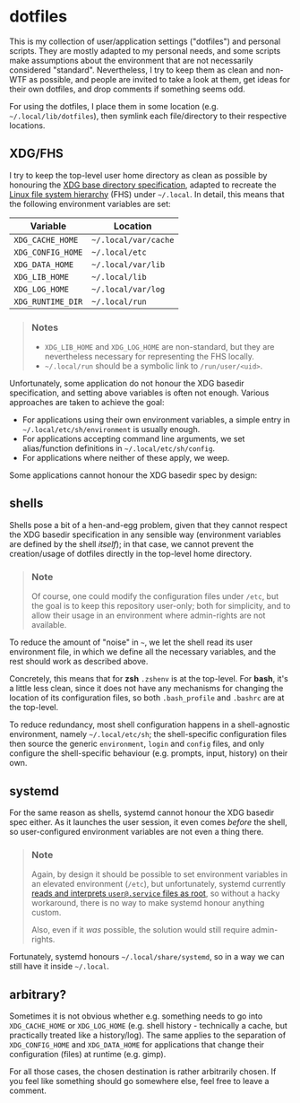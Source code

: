 dotfiles
========

This is my collection of user/application settings ("dotfiles") and personal
scripts. They are mostly adapted to my personal needs, and some scripts make
assumptions about the environment that are not necessarily considered
"standard". Nevertheless, I try to keep them as clean and non-WTF as possible,
and people are invited to take a look at them, get ideas for their own dotfiles,
and drop comments if something seems odd.

For using the dotfiles, I place them in some location (e.g.
`~/.local/lib/dotfiles`), then symlink each file/directory to their respective
locations.


XDG/FHS
-------

I try to keep the top-level user home directory as clean as possible by
honouring the [XDG base directory
specification](https://specifications.freedesktop.org/basedir-spec/latest/index.html),
adapted to recreate the [Linux file system
hierarchy](http://linux.die.net/man/7/hier) (FHS) under `~/.local`. In detail,
this means that the following environment variables are set:

| Variable          | Location             |
| ----------------- | -------------------- |
| `XDG_CACHE_HOME`  | `~/.local/var/cache` |
| `XDG_CONFIG_HOME` | `~/.local/etc`       |
| `XDG_DATA_HOME`   | `~/.local/var/lib`   |
| `XDG_LIB_HOME`    | `~/.local/lib`       |
| `XDG_LOG_HOME`    | `~/.local/var/log`   |
| `XDG_RUNTIME_DIR` | `~/.local/run`       |

> ### Notes
> * `XDG_LIB_HOME` and `XDG_LOG_HOME` are non-standard, but they are
>   nevertheless necessary for representing the FHS locally.
> * `~/.local/run` should be a symbolic link to `/run/user/<uid>`.

Unfortunately, some application do not honour the XDG basedir specification, and
setting above variables is often not enough. Various approaches are taken to
achieve the goal:

* For applications using their own environment variables, a simple entry in
  `~/.local/etc/sh/environment` is usually enough.
* For applications accepting command line arguments, we set alias/function
  definitions in `~/.local/etc/sh/config`.
* For applications where neither of these apply, we weep.

Some applications cannot honour the XDG basedir spec by design:


shells
------

Shells pose a bit of a hen-and-egg problem, given that they cannot respect the
XDG basedir specification in any sensible way (environment variables are defined
by the shell *itself*); in that case, we cannot prevent the creation/usage of
dotfiles directly in the top-level home directory.

> ### Note
> Of course, one could modify the configuration files under `/etc`, but the goal
> is to keep this repository user-only; both for simplicity, and to allow their
> usage in an environment where admin-rights are not available.

To reduce the amount of "noise" in `~`, we let the shell read its user
environment file, in which we define all the necessary variables, and the rest
should work as described above.

Concretely, this means that for **zsh** `.zshenv` is at the top-level. For
**bash**, it's a little less clean, since it does not have any mechanisms for
changing the location of its configuration files, so both `.bash_profile` and
`.bashrc` are at the top-level.

To reduce redundancy, most shell configuration happens in a shell-agnostic
environment, namely `~/.local/etc/sh`; the shell-specific configuration files
then source the generic `environment`, `login` and `config` files, and only
configure the shell-specific behaviour (e.g. prompts, input, history) on their
own.


systemd
-------

For the same reason as shells, systemd cannot honour the XDG basedir spec
either. As it launches the user session, it even comes *before* the shell, so
user-configured environment variables are not even a thing there.

> ### Note
>
> Again, by design it should be possible to set environment variables in an
> elevated environment (`/etc`), but unfortunately, systemd currently [reads and
> interprets `user@.service` files as
> root](https://github.com/systemd/systemd/issues/1476), so without a hacky
> workaround, there is no way to make systemd honour anything custom.
>
> Also, even if it *was* possible, the solution would still require
> admin-rights.

Fortunately, systemd honours `~/.local/share/systemd`, so in a way we can still
have it inside `~/.local`.


arbitrary?
----------

Sometimes it is not obvious whether e.g. something needs to go into
`XDG_CACHE_HOME` or `XDG_LOG_HOME` (e.g. shell history - technically a cache,
but practically treated like a history/log). The same applies to the separation
of `XDG_CONFIG_HOME` and `XDG_DATA_HOME` for applications that change their
configuration (files) at runtime (e.g. gimp).

For all those cases, the chosen destination is rather arbitrarily chosen. If you
feel like something should go somewhere else, feel free to leave a comment.
